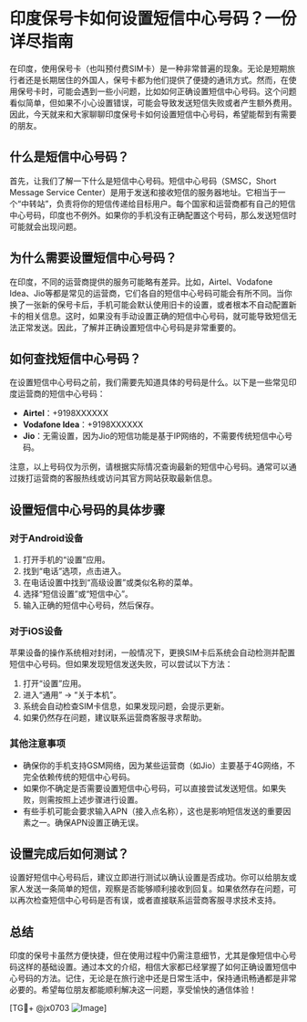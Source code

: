 # 印度保号卡如何设置短信中心号码？一份详尽指南

在印度，使用保号卡（也叫预付费SIM卡）是一种非常普遍的现象。无论是短期旅行者还是长期居住的外国人，保号卡都为他们提供了便捷的通讯方式。然而，在使用保号卡时，可能会遇到一些小问题，比如如何正确设置短信中心号码。这个问题看似简单，但如果不小心设置错误，可能会导致发送短信失败或者产生额外费用。因此，今天就来和大家聊聊印度保号卡如何设置短信中心号码，希望能帮到有需要的朋友。

## 什么是短信中心号码？

首先，让我们了解一下什么是短信中心号码。短信中心号码（SMSC，Short Message Service Center）是用于发送和接收短信的服务器地址。它相当于一个“中转站”，负责将你的短信传递给目标用户。每个国家和运营商都有自己的短信中心号码，印度也不例外。如果你的手机没有正确配置这个号码，那么发送短信时可能就会出现问题。

## 为什么需要设置短信中心号码？

在印度，不同的运营商提供的服务可能略有差异。比如，Airtel、Vodafone Idea、Jio等都是常见的运营商，它们各自的短信中心号码可能会有所不同。当你换了一张新的保号卡后，手机可能会默认使用旧卡的设置，或者根本不自动配置新卡的相关信息。这时，如果没有手动设置正确的短信中心号码，就可能导致短信无法正常发送。因此，了解并正确设置短信中心号码是非常重要的。

## 如何查找短信中心号码？

在设置短信中心号码之前，我们需要先知道具体的号码是什么。以下是一些常见印度运营商的短信中心号码：

- **Airtel**：+9198XXXXXX
- **Vodafone Idea**：+9198XXXXXX
- **Jio**：无需设置，因为Jio的短信功能是基于IP网络的，不需要传统短信中心号码。

注意，以上号码仅为示例，请根据实际情况查询最新的短信中心号码。通常可以通过拨打运营商的客服热线或访问其官方网站获取最新信息。

## 设置短信中心号码的具体步骤

### 对于Android设备

1. 打开手机的“设置”应用。
2. 找到“电话”选项，点击进入。
3. 在电话设置中找到“高级设置”或类似名称的菜单。
4. 选择“短信设置”或“短信中心”。
5. 输入正确的短信中心号码，然后保存。

### 对于iOS设备

苹果设备的操作系统相对封闭，一般情况下，更换SIM卡后系统会自动检测并配置短信中心号码。但如果发现短信发送失败，可以尝试以下方法：

1. 打开“设置”应用。
2. 进入“通用” -> “关于本机”。
3. 系统会自动检查SIM卡信息，如果发现问题，会提示更新。
4. 如果仍然存在问题，建议联系运营商客服寻求帮助。

### 其他注意事项

- 确保你的手机支持GSM网络，因为某些运营商（如Jio）主要基于4G网络，不完全依赖传统的短信中心号码。
- 如果你不确定是否需要设置短信中心号码，可以直接尝试发送短信。如果失败，则需按照上述步骤进行设置。
- 有些手机可能会要求输入APN（接入点名称），这也是影响短信发送的重要因素之一。确保APN设置正确无误。

## 设置完成后如何测试？

设置好短信中心号码后，建议立即进行测试以确认设置是否成功。你可以给朋友或家人发送一条简单的短信，观察是否能够顺利接收到回复。如果依然存在问题，可以再次检查短信中心号码是否有误，或者直接联系运营商客服寻求技术支持。

## 总结

印度的保号卡虽然方便快捷，但在使用过程中仍需注意细节，尤其是像短信中心号码这样的基础设置。通过本文的介绍，相信大家都已经掌握了如何正确设置短信中心号码的方法。记住，无论是在旅行途中还是日常生活中，保持通讯畅通都是非常必要的。希望每位朋友都能顺利解决这一问题，享受愉快的通信体验！

[TG💪+ @jx0703 ![Image](https://github.com/user-attachments/assets/dbca1d08-cadb-493c-b0ec-ad6f7a83f270)]